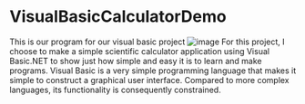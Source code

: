 # VisualBasicCalculatorDemo
This is our program for our visual basic project
![image](https://github.com/aarboine0/VisualBasicCalculatorDemo/assets/93241249/6c244177-8903-4927-be3a-65330560fafe)
For this project, I choose to make a simple scientific calculator application using Visual Basic.NET to show just how simple and easy it is to learn and make programs.
Visual Basic is a very simple programming language that makes it simple to construct a graphical user interface. Compared to more complex languages, its functionality is consequently constrained.
